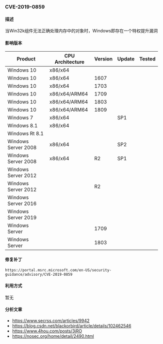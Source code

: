 ### CVE-2019-0859

#### 描述

当Win32k组件无法正确处理内存中的对象时，Windows即存在一个特权提升漏洞

#### 影响版本

| Product             | CPU Architecture | Version | Update | Tested |
| ------------------- | ---------------- | ------- | ------ | ------ |
| Windows 10          | x86/x64          |         |        |        |
| Windows 10          | x86/x64          | 1607    |        |        |
| Windows 10          | x86/x64          | 1703    |        |        |
| Windows 10          | x86/x64/ARM64    | 1709    |        |        |
| Windows 10          | x86/x64/ARM64    | 1803    |        |        |
| Windows 10          | x86/x64/ARM64    | 1809    |        |        |
| Windows 7           | x86/x64          |         | SP1    |        |
| Windows 8.1         | x86/x64          |         |        |        |
| Windows Rt 8.1      |                  |         |        |        |
| Windows Server 2008 | x86/x64          |         | SP2    |        |
| Windows Server 2008 | x86/x64          | R2      | SP1    |        |
| Windows Server 2012 |                  |         |        |        |
| Windows Server 2012 |                  | R2      |        |        |
| Windows Server 2016 |                  |         |        |        |
| Windows Server 2019 |                  |         |        |        |
| Windows Server      |                  | 1709    |        |        |
| Windows Server      |                  | 1803    |        |        |

#### 修复补丁

```
https://portal.msrc.microsoft.com/en-US/security-guidance/advisory/CVE-2019-0859
```

#### 利用方式

暂无

#### 分析文章
- https://www.secrss.com/articles/9942
- https://blog.csdn.net/blackorbird/article/details/102462546
- https://www.4hou.com/posts/3jRO
- https://nosec.org/home/detail/2490.html
